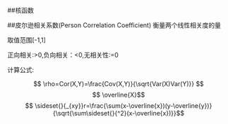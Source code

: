##核函数

##皮尔逊相关系数(Person Correlation Coefficient)
衡量两个线性相关度的量

取值范围[-1,1]

正向相关:>0,负向相关：<0,无相关性:=0

计算公式:

$$ \rho=Cor(X,Y)=\frac{Cov(X,Y)}{\sqrt{Var(X)Var(Y)}} $$
$$ \overline{X}$$
$$ \sideset{}{_{xy}}r=\frac{\sum(x-\overline{x})(y-\overline{y})}{\sqrt{\sum\sideset{}{^2}(x-\overline{x})}}$$


